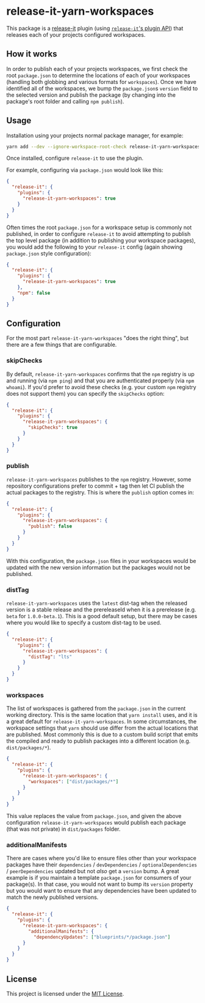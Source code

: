 # release-it-yarn-workspaces

This package is a [release-it](https://github.com/release-it/release-it) plugin
(using [`release-it`'s plugin
API](https://github.com/release-it/release-it/blob/master/docs/plugins.md)) that
releases each of your projects configured workspaces.

## How it works

In order to publish each of your projects workspaces, we first check the root
`package.json` to determine the locations of each of your workspaces (handling
both globbing and various formats for `workspaces`). Once we have identified
all of the workspaces, we bump the `package.json`s `version` field to the
selected version and publish the package (by changing into the package's root
folder and calling `npm publish`).

## Usage

Installation using your projects normal package manager, for example:

```sh
yarn add --dev --ignore-workspace-root-check release-it-yarn-workspaces
```

Once installed, configure `release-it` to use the plugin. 

For example, configuring via `package.json` would look like this:

```json
{
  "release-it": {
    "plugins": {
      "release-it-yarn-workspaces": true
    }
  }
}
```

Often times the root `package.json` for a workspace setup is commonly not
published, in order to configure `release-it` to avoid attempting to publish
the top level package (in addition to publishing your workspace packages), you
would add the following to your `release-it` config (again showing
`package.json` style configuration):

```json
{
  "release-it": {
    "plugins": {
      "release-it-yarn-workspaces": true
    },
    "npm": false
  }
}
```

## Configuration

For the most part `release-it-yarn-workspaces` "does the right thing", but
there are a few things that are configurable.

### skipChecks

By default, `release-it-yarn-workspaces` confirms that the `npm` registry is up
and running (via `npm ping`) and that you are authenticated properly (via `npm
whoami`). If you'd prefer to avoid these checks (e.g. your custom `npm`
registry does not support them) you can specify the `skipChecks` option:

```json
{
  "release-it": {
    "plugins": {
      "release-it-yarn-workspaces": {
        "skipChecks": true
      }
    }
  }
}
```

### publish

`release-it-yarn-workspaces` publishes to the `npm` registry.
However, some repository configurations prefer to commit + tag then let CI
publish the actual packages to the registry. This is where the `publish` option
comes in:

```json
{
  "release-it": {
    "plugins": {
      "release-it-yarn-workspaces": {
        "publish": false
      }
    }
  }
}
```

With this configuration, the `package.json` files in your workspaces would be
updated with the new version information but the packages would not be
published.

### distTag

`release-it-yarn-workspaces` uses the `latest` dist-tag when the
released version is a stable release and the prereleaseId when it is a
prerelease (e.g. `beta` for `1.0.0-beta.1`). This is a good default setup, but
there may be cases where you would like to specify a custom dist-tag to be
used.

```json
{
  "release-it": {
    "plugins": {
      "release-it-yarn-workspaces": {
        "distTag": "lts"
      }
    }
  }
}
```

### workspaces

The list of workspaces is gathered from the `package.json` in the current
working directory. This is the same location that `yarn install` uses, and it
is a great default for `release-it-yarn-workspaces`. In some circumstances, the
workspace settings that `yarn` should use differ from the actual locations that
are published.  Most commonly this is due to a custom build script that emits
the compiled and ready to publish packages into a different location (e.g.
`dist/packages/*`).

```json
{
  "release-it": {
    "plugins": {
      "release-it-yarn-workspaces": {
        "workspaces": ["dist/packages/*"]
      }
    }
  }
}
```

This value replaces the value from `package.json`, and given the above
configuration `release-it-yarn-workspaces` would publish each package (that was
not private) in `dist/packages` folder.

### additionalManifests

There are cases where you'd like to ensure files other than your workspace
packages have their `dependencies` / `devDependencies` / `optionalDependencies`
/ `peerDependencies` updated but not _also_ get a `version` bump. A great
example is if you maintain a template `package.json` for consumers of your
package(s). In that case, you would not want to bump its `version` property but
you would want to ensure that any dependencies have been updated to match the
newly published versions.

```json
{
  "release-it": {
    "plugins": {
      "release-it-yarn-workspaces": {
        "additionalManifests": {
          "dependencyUpdates": ["blueprints/*/package.json"]
      }
    }
  }
}
```

## License

This project is licensed under the [MIT License](LICENSE.md).
